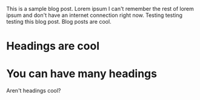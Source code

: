 <!--
  title: 'Blog Post number 1'
  date: 2012-08-14
  permalink: /posts/2012/08/blog-post-1/
  tags:
   -cool posts
   -category1
   -category2 
--->
 
This is a sample blog post. Lorem ipsum I can't remember the rest of lorem ipsum and don't have an internet connection right now. Testing testing testing this blog post. Blog posts are cool. 

Headings are cool
======

You can have many headings
======

Aren't headings cool?

